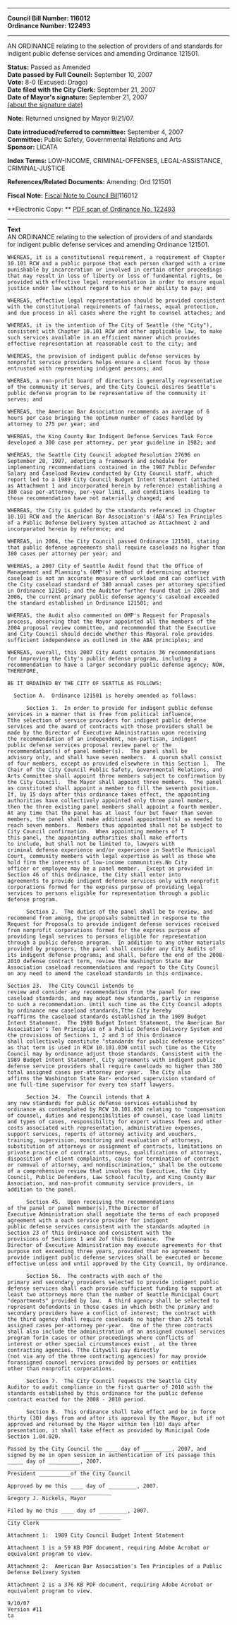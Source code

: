 * * * * *  
  
**Council Bill Number: [](#h0)[](#h2)116012**   
**Ordinance Number: 122493**  
  
* * * * *  
  
AN ORDINANCE relating to the selection of providers of and standards for indigent public defense services and amending Ordinance 121501.  
  
**Status:** Passed as Amended   
**Date passed by Full Council:** September 10, 2007   
**Vote:** 8-0 (Excused: Drago)   
**Date filed with the City Clerk:** September 21, 2007   
**Date of Mayor's signature:** September 21, 2007   
[(about the signature date)](/~public/approvaldate.htm)   
  
**Note:** Returned unsigned by Mayor 9/21/07.  
  
  
**Date introduced/referred to committee:** September 4, 2007   
**Committee:** Public Safety, Governmental Relations and Arts   
**Sponsor:** LICATA   
  
**Index Terms:** LOW-INCOME, CRIMINAL-OFFENSES, LEGAL-ASSISTANCE, CRIMINAL-JUSTICE  
  
**References/Related Documents:** Amending: Ord 121501  
  
**Fiscal Note:** [Fiscal Note to Council Bill](http://clerk.seattle.gov/~public/fnote/116012.htm)[](#h1)[](#h3)116012  
  
**Electronic Copy: ** [PDF scan of Ordinance No. 122493](/~archives/Ordinances/Ord_122493.pdf)  
  
* * * * *  
  
**Text**  
    AN ORDINANCE relating to the selection of providers of and standards  
    for indigent public defense services and amending Ordinance 121501.  
  
    WHEREAS, it is a constitutional requirement, a requirement of Chapter  
    10.101 RCW and a public purpose that each person charged with a crime  
    punishable by incarceration or involved in certain other proceedings  
    that may result in loss of liberty or loss of fundamental rights, be  
    provided with effective legal representation in order to ensure equal  
    justice under law without regard to his or her ability to pay; and  
  
    WHEREAS, effective legal representation should be provided consistent  
    with the constitutional requirements of fairness, equal protection,  
    and due process in all cases where the right to counsel attaches; and  
  
    WHEREAS, it is the intention of The City of Seattle (the "City"),  
    consistent with Chapter 10.101 RCW and other applicable law, to make  
    such services available in an efficient manner which provides  
    effective representation at reasonable cost to the city; and  
  
    WHEREAS, the provision of indigent public defense services by  
    nonprofit service providers helps ensure a client focus by those  
    entrusted with representing indigent persons; and  
  
    WHEREAS, a non-profit board of directors is generally representative  
    of the community it serves, and the City Council desires Seattle's  
    public defense program to be representative of the community it  
    serves; and  
  
    WHEREAS, the American Bar Association recommends an average of 6  
    hours per case bringing the optimum number of cases handled by  
    attorney to 275 per year; and  
  
    WHEREAS, the King County Bar Indigent Defense Services Task Force  
    developed a 300 case per attorney, per year guideline in 1982; and  
  
    WHEREAS, the Seattle City Council adopted Resolution 27696 on  
    September 28, 1987, adopting a framework and schedule for  
    implementing recommendations contained in the 1987 Public Defender  
    Salary and Caseload Review conducted by City Council staff, which  
    report led to a 1989 City Council Budget Intent Statement (attached  
    as Attachment 1 and incorporated herein by reference) establishing a  
    380 case per-attorney, per-year limit, and conditions leading to  
    those recommendation have not materially changed; and  
  
    WHEREAS, the City is guided by the standards referenced in Chapter  
    10.101 RCW and the American Bar Association's (ABA's) Ten Principles  
    of a Public Defense Delivery System attached as Attachment 2 and  
    incorporated herein by reference; and  
  
    WHEREAS, in 2004, the City Council passed Ordinance 121501, stating  
    that public defense agreements shall require caseloads no higher than  
    380 cases per attorney per year; and  
  
    WHEREAS, a 2007 City of Seattle Audit found that the Office of  
    Management and Planning's (OMP's) method of determining attorney  
    caseload is not an accurate measure of workload and can conflict with  
    the City caseload standard of 380 annual cases per attorney specified  
    in Ordinance 121501; and the Auditor further found that in 2005 and  
    2006, the current primary public defense agency's caseload exceeded  
    the standard established in Ordinance 121501; and  
  
    WHEREAS, the Audit also commented on OMP's Request for Proposals  
    process, observing that the Mayor appointed all the members of the  
    2004 proposal review committee, and recommended that the Executive  
    and City Council should decide whether this Mayoral role provides  
    sufficient independence as outlined in the ABA principles; and  
  
    WHEREAS, overall, this 2007 City Audit contains 36 recommendations  
    for improving the City's public defense program, including a  
    recommendation to have a larger secondary public defense agency; NOW,  
    THEREFORE,  
  
    BE IT ORDAINED BY THE CITY OF SEATTLE AS FOLLOWS:  
  
      Section A.  Ordinance 121501 is hereby amended as follows:  
  
          Section 1.  In order to provide for indigent public defense  
    services in a manner that is free from political influence,   
    Tthe selection of service providers for indigent public defense  
    services and the award of contracts with those providers shall be  
    made by the Director of Executive Administration upon receiving  
    the recommendation of an independent, non-partisan, indigent  
    public defense services proposal review panel or the  
    recommendation(s) of panel member(s).  The panel shall be  
    advisory only, and shall have seven members.  A quorum shall consist  
    of four members, except as provided elsewhere in this Section 1.  The  
    Chair of the City Council Public Safety, Governmental Relations, and  
    Arts Committee shall appoint three members subject to confirmation by  
    the City Council.  The Mayor shall appoint three members.  The panel  
    as constituted shall appoint a member to fill the seventh position.  
    If, by 15 days after this ordinance takes effect, the appointing  
    authorities have collectively appointed only three panel members,  
    then the three existing panel members shall appoint a fourth member.  
    At any time that the panel has at least four but fewer than seven  
    members, the panel shall make additional appointment(s) as needed to  
    reach seven members.  Members thus appointed shall not be subject to  
    City Council confirmation.  When appointing members of T  
    this panel, the appointing authorities shall make efforts  
    to include, but shall not be limited to, lawyers with  
    criminal defense experience and/or experience in Seattle Municipal  
    Court, community members with legal expertise as well as those who  
    hold firm the interests of low-income communities.No City  
    officer or employee may be a panel member.  Except as provided in  
    Section 46 of this Ordinance, the City shall enter into  
    agreements to provide indigent defense services only with nonprofit  
    corporations formed for the express purpose of providing legal  
    services to persons eligible for representation through a public  
    defense program.  
  
          Section 2.  The duties of the panel shall be to review, and  
    recommend from among, the proposals submitted in response to the  
    Request for Proposals to provide indigent defense services received  
    from nonprofit corporations formed for the express purpose of  
    providing legal services to persons eligible for representation  
    through a public defense program.  In addition to any other materials  
    provided by proposers, the panel shall consider any City Audits of  
    its indigent defense programs; and shall, before the end of the 2008-  
    2010 defense contract term, review the Washington State Bar  
    Association caseload recommendations and report to the City Council  
    on any need to amend the caseload standards in this ordinance.  
  
    Section 23.  The City Council intends to  
    review and consider any recommendation from the panel for new  
    caseload standards, and may adopt new standards, partly in response  
    to such a recommendation. Until such time as the City Council adopts  
    by ordinance new caseload standards,Tthe City hereby  
    reaffirms the caseload standards established in the 1989 Budget  
    Intent Statement.  The 1989 Budget Intent Statement, the American Bar  
    Association's Ten Principles of a Public Defense Delivery System and  
    the provisions of Sections 1, 2 and 3 of this Ordinance  
    shall collectively constitute "standards for public defense services"  
    as that term is used in RCW 10.101.030 until such time as the City  
    Council may by ordinance adjust those standards. Consistent with the  
    1989 Budget Intent Statement, City agreements with indigent public  
    defense service providers shall require caseloads no higher than 380  
    total assigned cases per-attorney per-year.  The City also  
    affirms the Washington State Bar- endorsed supervision standard of  
    one full-time supervisor for every ten staff lawyers.  
  
          Section 34.  The Council intends that A  
    any new standards for public defense services established by  
    ordinance as contemplated by RCW 10.101.030 relating to "compensation  
    of counsel, duties and responsibilities of counsel, case load limits  
    and types of cases, responsibility for expert witness fees and other  
    costs associated with representation, administrative expenses,  
    support services, reports of attorney activity and vouchers,  
    training, supervision, monitoring and evaluation of attorneys,  
    substitution of attorneys or assignment of contracts, limitations on  
    private practice of contract attorneys, qualifications of attorneys,  
    disposition of client complaints, cause for termination of contract  
    or removal of attorney, and nondiscrimination," shall be the outcome  
    of a comprehensive review that involves the Executive, the City  
    Council, Public Defenders, Law School faculty, and King County Bar  
    Association, and non-profit community service providers, in  
    addition to the panel.  
  
          Section 45.  Upon receiving the recommendations  
    of the panel or panel member(s),Tthe Director of  
    Executive Administration shall negotiate the terms of each proposed  
    agreement with a each service provider for indigent  
    public defense services consistent with the standards adopted in  
    Section 23 of this Ordinance and consistent with the  
    provisions of Sections 1 and 2of this Ordinance.  The  
    Director of Executive Administration may execute agreements for that  
    purpose not exceeding three years, provided that no agreement to  
    provide indigent public defense services shall be executed or become  
    effective unless and until approved by the City Council, by ordinance.  
  
          Section 56.  The contracts with each of the  
    primary and secondary providers selected to provide indigent public  
    defense services shall each provide sufficient funding to support at  
    least two attorneys more than the number of Seattle Municipal Court  
    "departments" provided by law.  A third agency shall be selected to  
    represent defendants in those cases in which both the primary and  
    secondary providers have a conflict of interest; the contract with  
    the third agency shall require caseloads no higher than 275 total  
    assigned cases per-attorney per-year.  One of the three contracts  
    shall also include the administration of an assigned counsel services  
    program forIn cases or other proceedings where conflicts of  
    interest or other special circumstances exist , at the three  
    contracting agencies. Tthe Citywill pay directly  
    (not via any of the three contracting agencies) for may provide  
    forassigned counsel services provided by persons or entities  
    other than nonprofit corporations.  
  
          Section 7.  The City Council requests the Seattle City  
    Auditor to audit compliance in the first quarter of 2010 with the  
    standards established by this ordinance for the public defense  
    contract enacted for the 2008 - 2010 period.  
  
          Section B.  This ordinance shall take effect and be in force  
    thirty (30) days from and after its approval by the Mayor, but if not  
    approved and returned by the Mayor within ten (10) days after  
    presentation, it shall take effect as provided by Municipal Code  
    Section 1.04.020.  
  
    Passed by the City Council the ____ day of _________, 2007, and  
    signed by me in open session in authentication of its passage this  
    _____ day of __________, 2007.  
    _________________________________  
    President __________of the City Council  
  
    Approved by me this ____ day of _________, 2007.  
    _________________________________  
    Gregory J. Nickels, Mayor  
  
    Filed by me this ____ day of _________, 2007.  
    ____________________________________  
    City Clerk  
  
    Attachment 1:  1989 City Council Budget Intent Statement  
  
    Attachment 1 is a 59 KB PDF document, requiring Adobe Acrobat or equivalent program to view.  
  
    Attachment 2:  American Bar Association's Ten Principles of a Public Defense Delivery System  
  
    Attachment 2 is a 376 KB PDF document, requiring Adobe Acrobat or equivalent program to view.  
  
    9/10/07  
    Version #11  
    ta  
